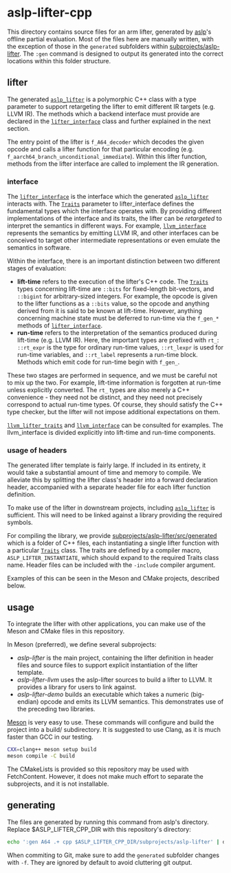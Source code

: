 # aslp-lifter-cpp
This directory contains source files for an arm lifter, generated by [aslp]'s offline partial evaluation.
Most of the files here are manually written, with the exception of those in the `generated` 
subfolders within [subprojects/aslp-lifter][].
The `:gen` command is designed to output its generated into the correct locations within
this folder structure.

[aslp]: https://github.com/UQ-PAC/aslp
[subprojects/aslp-lifter]: subprojects/aslp-lifter

## lifter

The generated [`aslp_lifter`][] is a polymorphic C++ class
with a type parameter to support retargeting the lifter to emit different IR targets (e.g. LLVM IR).
The methods which a backend interface must provide are declared in the [`lifter_interface`][]
class and further explained in the next section.

[`aslp_lifter`]: subprojects/aslp-lifter/include/aslp/generated/aslp_lifter.hpp
[`lifter_interface`]: subprojects/aslp-lifter/include/aslp/interface.hpp

The entry point of the lifter is `f_A64_decoder` which decodes the given opcode
and calls a lifter function for that particular encoding (e.g. `f_aarch64_branch_unconditional_immediate`).
Within this lifter function, methods from the lifter interface are called to implement the IR generation.

### interface

The [`lifter_interface`][] is the interface which the generated [`aslp_lifter`][] interacts with.
The [`Traits`][] parameter to lifter_interface defines the fundamental types which the interface operates with.
By providing different implementations of the interface and its traits, the lifter can be _retargeted_
to interpret the semantics in different ways.
For example, [`llvm_interface`][] represents the semantics by emitting LLVM IR, and
other interfaces can be conceived to target other intermediate representations or even emulate the semantics in software.

[`llvm_interface`]: subprojects/aslp-lifter-llvm/include/aslp/llvm_interface.hpp

Within the interface, there is an important distinction between two different stages of evaluation:
- **lift-time** refers to the execution of the lifter's C++ code.
  The [`Traits`][] types concerning lift-time are `::bits` for fixed-length bit-vectors, and `::bigint` for arbitrary-sized integers.
  For example, the opcode is given to the lifter functions as a `::bits` value, so the opcode and anything derived from it is said to be known at lift-time.
  However, anything concerning machine state must be deferred to run-time via the `f_gen_*` methods of [`lifter_interface`][].
- **run-time** refers to the interpretation of the semantics produced during lift-time (e.g. LLVM IR).
  Here, the important types are prefixed with `rt_`:
  `::rt_expr` is the type for ordinary run-time values, `::rt_lexpr` is used for run-time variables, and
  `::rt_label` represents a run-time block.
  Methods which emit code for run-time begin with `f_gen_`.

These two stages are performed in sequence, and we must be careful not to mix up the two.
For example, lift-time information is forgotten at run-time unless explicitly converted.
The `rt_` types are also merely a C++ convenience - they need not be distinct, and they
need not precisely correspond to actual run-time types.
Of course, they should satisfy the C++ type checker, but the lifter will not impose additional expectations on them.

[`Traits`]: subprojects/aslp-lifter/include/aslp/interface.hpp

[`llvm_lifter_traits`][] and [`llvm_interface`][] can be consulted for examples.
The llvm_interface is divided explicitly into lift-time and run-time components.

[`llvm_lifter_traits`]: subprojects/aslp-lifter-llvm/include/aslp/llvm_lifter_traits.hpp

### usage of headers

The generated lifter template is fairly large.
If included in its entirety, it would take a substantial amount of time and memory to compile.
We alleviate this by splitting the lifter class's header into a forward declaration header,
accompanied with a separate header file for each lifter function definition.

To make use of the lifter in downstream projects, including [`aslp_lifter`][] is sufficient.
This will need to be linked against a library providing the required symbols.

For compiling the library, we provide [subprojects/aslp-lifter/src/generated](subprojects/aslp-lifter/src/generated)
which is a folder of C++ files, each instantiating a single lifter function with a particular [`Traits`][] class.
The traits are defined by a compiler macro, `ASLP_LIFTER_INSTANTIATE`, which should expand to the required Traits class name.
Header files can be included with the `-include` compiler argument.

Examples of this can be seen in the Meson and CMake projects, described below.

## usage

To integrate the lifter with other applications, you can make use of the 
Meson and CMake files in this repository.

In Meson (preferred), we define several subprojects:
- _aslp-lifter_ is the main project, containing the lifter definition in header files and
  source files to support explicit instantiation of the lifter template.
- _aslp-lifter-llvm_ uses the aslp-lifter sources to build a lifter to LLVM.
  It provides a library for users to link against.
- _aslp-lifter-demo_ builds an executable which takes a numeric (big-endian) opcode and
  emits its LLVM semantics. This demonstrates use of the preceding two libraries.

[Meson](https://mesonbuild.com/Running-Meson.html) is very easy to use.
These commands will configure and build the project into a build/ subdirectory.
It is suggested to use Clang, as it is much faster than GCC in our testing.

```bash
CXX=clang++ meson setup build
meson compile -C build
```

The CMakeLists is provided so this repository may be used with FetchContent.
However, it does not make much effort to separate the subprojects, and 
it is not installable.

## generating

The files are generated by running this command from aslp's directory.
Replace $ASLP_LIFTER_CPP_DIR with this repository's directory:
```bash
echo ':gen A64 .+ cpp $ASLP_LIFTER_CPP_DIR/subprojects/aslp-lifter' | dune exec asli
```
When commiting to Git, make sure to add the `generated` subfolder changes with `-f`.
They are ignored by default to avoid cluttering git output.
